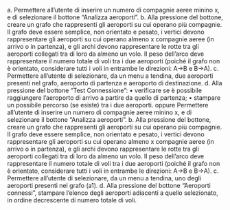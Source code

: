 a. Permettere all’utente di inserire un numero di compagnie aeree minino x, e di selezionare il bottone “Analizza aeroporti”.
b. Alla pressione del bottone, creare un
grafo che rappresenti gli aeroporti su cui
operano più compagnie.
Il grafo deve essere semplice, non
orientato e pesato, i vertici devono
rappresentare gli aeroporti su cui
operano almeno x compagnie aeree (in
arrivo o in partenza), e gli archi devono
rappresentare le rotte tra gli aeroporti collegati tra di loro da almeno un volo. Il peso dell’arco deve rappresentare il numero totale di voli tra i due aeroporti (poiché il grafo non è orientato, considerare tutti i voli in entrambe le direzioni: A->B e B->A).
c. Permettere all’utente di selezionare, da un menu a tendina, due aeroporti presenti nel grafo, aeroporto di partenza e aeroporto di destinazione.
d. Alla pressione del bottone “Test Connessione”:
• verificare se è possibile raggiungere l’aeroporto di arrivo a partire da quello di partenza;
• stampare un possibile percorso (se esiste) tra i due aeroporti.
oppure
Permettere all’utente di inserire un numero di compagnie aeree minino x, e di selezionare il bottone “Analizza aeroporti”.
b. Alla pressione del bottone, creare un grafo che
rappresenti gli aeroporti su cui operano più
compagnie.
Il grafo deve essere semplice, non orientato e
pesato, i vertici devono rappresentare gli
aeroporti su cui operano almeno x compagnie
aeree (in arrivo o in partenza), e gli archi devono rappresentare le rotte tra gli aeroporti collegati tra di loro da almeno un volo. Il peso dell’arco deve rappresentare il numero totale di voli tra i due aeroporti (poiché il grafo non è orientato, considerare tutti i voli in entrambe le direzioni: A->B e B->A).
c. Permettere all’utente di selezionare, da un menu a tendina, uno degli aeroporti presenti nel grafo (a1).
d. Alla pressione del bottone “Aeroporti connessi”, stampare l’elenco degli aeroporti adiacenti a quello
selezionato, in ordine decrescente di numero totale di voli.
